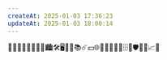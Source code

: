 ```yaml
---
createAt: 2025-01-03 17:36:23
updateAt: 2025-01-03 18:00:14
---
```

📒👨🏼‍🎓🤔👨🏼‍💻🏙️🛠️🖥️🛒🎦📚☄️💴🌐💈📄👢🔧🐞🗄️🔳🛡️🔌🥰📈💯
